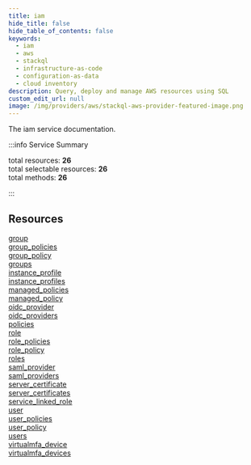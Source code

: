 ```yaml
---
title: iam
hide_title: false
hide_table_of_contents: false
keywords:
  - iam
  - aws
  - stackql
  - infrastructure-as-code
  - configuration-as-data
  - cloud inventory
description: Query, deploy and manage AWS resources using SQL
custom_edit_url: null
image: /img/providers/aws/stackql-aws-provider-featured-image.png
---
```


The iam service documentation.

:::info Service Summary

<div class="row">
<div class="providerDocColumn">
<span>total resources:&nbsp;<b>26</b></span><br />
<span>total selectable resources:&nbsp;<b>26</b></span><br />
<span>total methods:&nbsp;<b>26</b></span><br />
</div>
</div>

:::

## Resources
<div class="row">
<div class="providerDocColumn">
<a href="/providers/awscc/iam/group/">group</a><br />
<a href="/providers/awscc/iam/group_policies/">group_policies</a><br />
<a href="/providers/awscc/iam/group_policy/">group_policy</a><br />
<a href="/providers/awscc/iam/groups/">groups</a><br />
<a href="/providers/awscc/iam/instance_profile/">instance_profile</a><br />
<a href="/providers/awscc/iam/instance_profiles/">instance_profiles</a><br />
<a href="/providers/awscc/iam/managed_policies/">managed_policies</a><br />
<a href="/providers/awscc/iam/managed_policy/">managed_policy</a><br />
<a href="/providers/awscc/iam/oidc_provider/">oidc_provider</a><br />
<a href="/providers/awscc/iam/oidc_providers/">oidc_providers</a><br />
<a href="/providers/awscc/iam/policies/">policies</a><br />
<a href="/providers/awscc/iam/role/">role</a><br />
<a href="/providers/awscc/iam/role_policies/">role_policies</a>
</div>
<div class="providerDocColumn">
<a href="/providers/awscc/iam/role_policy/">role_policy</a><br />
<a href="/providers/awscc/iam/roles/">roles</a><br />
<a href="/providers/awscc/iam/saml_provider/">saml_provider</a><br />
<a href="/providers/awscc/iam/saml_providers/">saml_providers</a><br />
<a href="/providers/awscc/iam/server_certificate/">server_certificate</a><br />
<a href="/providers/awscc/iam/server_certificates/">server_certificates</a><br />
<a href="/providers/awscc/iam/service_linked_role/">service_linked_role</a><br />
<a href="/providers/awscc/iam/user/">user</a><br />
<a href="/providers/awscc/iam/user_policies/">user_policies</a><br />
<a href="/providers/awscc/iam/user_policy/">user_policy</a><br />
<a href="/providers/awscc/iam/users/">users</a><br />
<a href="/providers/awscc/iam/virtualmfa_device/">virtualmfa_device</a><br />
<a href="/providers/awscc/iam/virtualmfa_devices/">virtualmfa_devices</a>
</div>
</div>